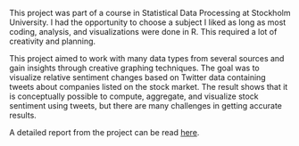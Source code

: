 This project was part of a course in Statistical Data Processing at Stockholm University. I had the opportunity to choose a subject I liked as long as most coding, analysis, and visualizations were done in R. This required a lot of creativity and planning.

This project aimed to work with many data types from several sources and gain insights through creative graphing techniques. The goal was to visualize relative sentiment changes based on Twitter data containing tweets about companies listed on the stock market. The result shows that it is conceptually possible to compute, aggregate, and visualize stock sentiment using tweets, but there are many challenges in getting accurate results. 

A detailed report from the project can be read [here](https://htmlpreview.github.io/?https://github.com/pedersentom/project/blob/main/report.html).
